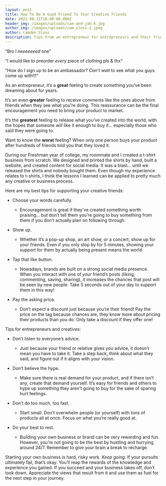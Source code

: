 ```yaml
---
layout: post
title: How To Be A Good Friend To Your Creative Friends
date: 2021-08-11T16:00:00.000Z
header_img: /images/uploads/cam-and-jab-6.jpg
author_img: /images/uploads/cam_sloss-2.jpeg
author: Camden Sloss
description: Tips from an entrepreneur for entrepreneurs and their friends.
---
```

“Bro I *neeeeeeed* one”

“I would like to preorder *every* piece of clothing pls & thx”

“How do I sign up to be an ambassador? *Can’t wait* to see what you guys come up with!!!”



As an entrepreneur, it’s a **great** feeling to create something you’ve been dreaming about for years.



It’s an even **greater** feeling to receive comments like the ones above from friends when they see what you’re doing. This reassurance can be the final encouragement you need to bring your product to market.



It’s the **greatest** feeling to release what you’ve created into the world, with the hopes that someone will like it enough to buy it… especially those who said they were going to.



Want to know the **worst** feeling? When only one person buys your product after hundreds of friends told you that they loved it.



During our Freshman year of college, my roommate and I created a t-shirt business from scratch. We designed and printed the shirts by hand, built a website, and created content for social media. It was a blast… until we released the shirts and nobody bought them. Even though my experience relates to t-shirts, I think the lessons I learned can be applied to pretty much any creative or business process.



Here are my best tips for supporting your creative friends:

* Choose your words carefully.

  * Encouragement is great if they’ve created something worth praising… but don’t tell them you’re going to buy something from them if you don’t actually plan on following through.
* Show up.

  * Whether it’s a pop-up shop, an art show, or a concert; show up for your friends. Even if you only stop by for 5 minutes, showing your support for them by actually being present means the world.
* Tap that like button.

  * Nowadays, brands are built on a strong social media presence. When you interact with one of your friend’s posts (liking, commenting, saving, sharing), it increases the chances that post will be seen by new people. Take 5 seconds out of your day to support them in this way!
* Pay the asking price.

  * Don’t expect a discount just because you’re their friend! Pay the price on the tag because chances are, they know more about pricing their products than you do. Only take a discount if they offer one!



Tips for entrepreneurs and creatives:

* Don’t listen to everyone’s advice.

  * Just because your friend or relative gives you advice, it doesn’t mean you have to take it. Take a step back, think about what they said, and figure out if it aligns with your vision.
* Don’t believe the hype.

  * Make sure there is real demand for your product, and if there isn’t any, create that demand yourself. It’s easy for friends and others to hype up something they aren’t going to buy for the sake of sparing hurt feelings. 
* Don’t do too much, too fast.

  * Start small. Don’t overwhelm people (or yourself) with tons of products all at once. Focus on what you’re really good at.
* Do your best to rest.

  * Building your own business or brand can be very rewarding and fun. However, you’re not going to be the best by hustling and hurrying around 24/7. Remember to give your brain a break to recharge.



Starting your own business is hard, risky work. *Keep going.* If your pursuits ultimately fail, that’s okay. You’ll reap the rewards of the knowledge and experience you gained. If you succeed and your business takes off, don’t look down. Appreciate the views that result from it and use them as fuel for the next step in your journey.